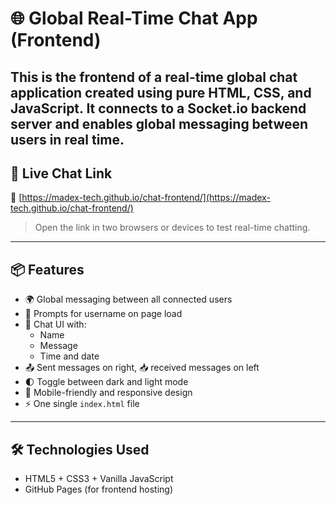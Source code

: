 # 🌐 Global Real-Time Chat App (Frontend)

This is the **frontend** of a real-time global chat application created using pure HTML, CSS, and JavaScript. It connects to a Socket.io backend server and enables global messaging between users in real time.
---

## 🚀 Live Chat Link

🔗 [https://madex-tech.github.io/chat-frontend/](https://madex-tech.github.io/chat-frontend/)

> Open the link in two browsers or devices to test real-time chatting.

---

## 📦 Features

- 🌍 Global messaging between all connected users
- 👤 Prompts for username on page load
- 💬 Chat UI with:
  - Name
  - Message
  - Time and date
- 📤 Sent messages on right, 📥 received messages on left
- 🌓 Toggle between dark and light mode
- 📱 Mobile-friendly and responsive design
- ⚡ One single `index.html` file

---

## 🛠️ Technologies Used

- HTML5 + CSS3 + Vanilla JavaScript
- GitHub Pages (for frontend hosting)

